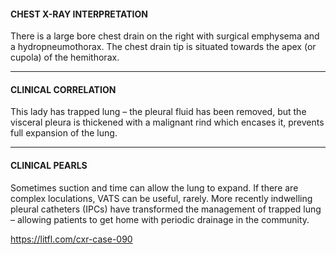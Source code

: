 #### CHEST X-RAY INTERPRETATION

There is a large bore chest drain on the right with surgical emphysema and a hydropneumothorax. The chest drain tip is situated towards the apex (or cupola) of the hemithorax.

---------------
#### CLINICAL CORRELATION

This lady has trapped lung – the pleural fluid has been removed, but the visceral pleura is thickened with a malignant rind which encases it, prevents full expansion of the lung.

---------------
#### CLINICAL PEARLS

Sometimes suction and time can allow the lung to expand. If there are complex loculations, VATS can be useful, rarely. More recently indwelling pleural catheters (IPCs) have transformed the management of trapped lung – allowing patients to get home with periodic drainage in the community.


<https://litfl.com/cxr-case-090>